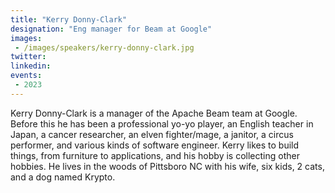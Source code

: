```yaml
---
title: "Kerry Donny-Clark"
designation: "Eng manager for Beam at Google"
images:
 - /images/speakers/kerry-donny-clark.jpg
twitter: 
linkedin: 
events:
 - 2023
---
```


Kerry Donny-Clark is a manager of the Apache Beam team at Google. Before this he has been a professional yo-yo player, an English teacher in Japan, a cancer researcher, an elven fighter/mage, a janitor, a circus performer, and various kinds of software engineer. Kerry likes to build things, from furniture to applications, and his hobby is collecting other hobbies. He lives in the woods of Pittsboro NC with his wife, six kids, 2 cats, and a dog named Krypto.